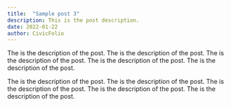 ```yaml
---
title:  "Sample post 3"
description: This is the post description.
date: 2022-01-22
author: CivicFolio
---
```


The is the description of the post. The is the description of the post. The is the description of the post. The is the description of the post. The is the description of the post.

The is the description of the post. The is the description of the post. The is the description of the post. The is the description of the post. The is the description of the post.